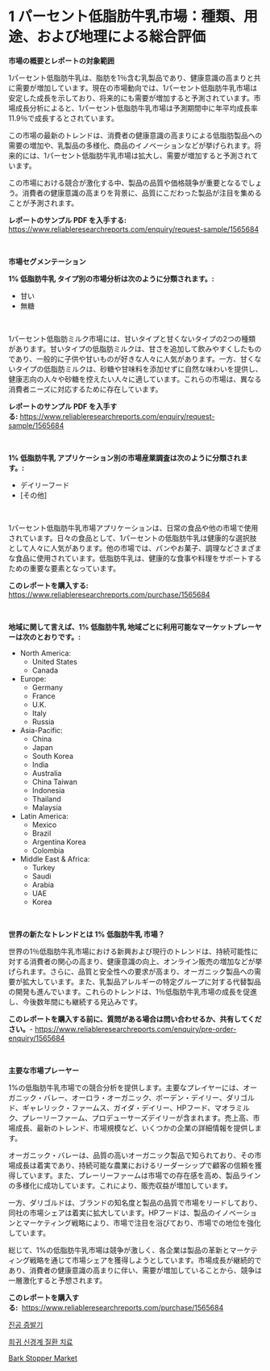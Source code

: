 <p><h1>1 パーセント低脂肪牛乳市場：種類、用途、および地理による総合評価</h1></p><p><strong>市場の概要とレポートの対象範囲</strong></p>
<p><p>1パーセント低脂肪牛乳は、脂肪を1％含む乳製品であり、健康意識の高まりと共に需要が増加しています。現在の市場動向では、1パーセント低脂肪牛乳市場は安定した成長を示しており、将来的にも需要が増加すると予測されています。市場成長分析によると、1パーセント低脂肪牛乳市場は予測期間中に年平均成長率11.9％で成長するとされています。</p><p>この市場の最新のトレンドは、消費者の健康意識の高まりによる低脂肪製品への需要の増加や、乳製品の多様化、商品のイノベーションなどが挙げられます。将来的には、1パーセント低脂肪牛乳市場は拡大し、需要が増加すると予測されています。</p><p>この市場における競合が激化する中、製品の品質や価格競争が重要となるでしょう。消費者の健康意識の高まりを背景に、品質にこだわった製品が注目を集めることが予測されます。</p></p>
<p><strong>レポートのサンプル PDF を入手する:</strong> <a href="https://www.reliableresearchreports.com/enquiry/request-sample/1565684">https://www.reliableresearchreports.com/enquiry/request-sample/1565684</a></p>
<p>&nbsp;</p>
<p><strong>市場セグメンテーション</strong></p>
<p><strong>1% 低脂肪牛乳 タイプ別の市場分析は次のように分類されます。:</strong></p>
<p><ul><li>甘い</li><li>無糖</li></ul></p>
<p>&nbsp;</p>
<p><p>1パーセント低脂肪ミルク市場には、甘いタイプと甘くないタイプの2つの種類があります。甘いタイプの低脂肪ミルクは、甘さを追加して飲みやすくしたものであり、一般的に子供や甘いものが好きな人々に人気があります。一方、甘くないタイプの低脂肪ミルクは、砂糖や甘味料を添加せずに自然な味わいを提供し、健康志向の人々や砂糖を控えたい人々に適しています。これらの市場は、異なる消費者ニーズに対応するために存在しています。</p></p>
<p><strong>レポートのサンプル PDF を入手する:</strong>&nbsp;<a href="https://www.reliableresearchreports.com/enquiry/request-sample/1565684">https://www.reliableresearchreports.com/enquiry/request-sample/1565684</a></p>
<p>&nbsp;</p>
<p><strong> 1% 低脂肪牛乳 アプリケーション別の市場産業調査は次のように分類されます。:</strong></p>
<p><ul><li>デイリーフード</li><li>[その他]</li></ul></p>
<p>&nbsp;</p>
<p><p>1パーセント低脂肪牛乳市場アプリケーションは、日常の食品や他の市場で使用されています。日々の食品として、1パーセントの低脂肪牛乳は健康的な選択肢として人々に人気があります。他の市場では、パンやお菓子、調理などさまざまな食品に使用されています。低脂肪牛乳は、健康的な食事や料理をサポートするための重要な要素となっています。</p></p>
<p><strong>このレポートを購入する:</strong>&nbsp; <a href="https://www.reliableresearchreports.com/purchase/1565684">https://www.reliableresearchreports.com/purchase/1565684</a></p>
<p>&nbsp;</p>
<p><strong>地域に関して言えば、1% 低脂肪牛乳 地域ごとに利用可能なマーケットプレーヤーは次のとおりです。:</strong></p>
<p><ul>
    <li>
        North America:
        <ul>
            <li>United States</li>
            <li>Canada</li>
        </ul>
    </li>
    <li>
        Europe:
        <ul>
            <li>Germany</li>
            <li>France</li>
            <li>U.K.</li>
            <li>Italy</li>
            <li>Russia</li>
        </ul>
    </li>
    <li>
        Asia-Pacific:
        <ul>
            <li>China</li>
            <li>Japan</li>
            <li>South Korea</li>
            <li>India</li>
            <li>Australia</li>
            <li>China Taiwan</li>
            <li>Indonesia</li>
            <li>Thailand</li>
            <li>Malaysia</li>
        </ul>
    </li>
    <li>
        Latin America:
        <ul>
            <li>Mexico</li>
            <li>Brazil</li>
            <li>Argentina Korea</li>
            <li>Colombia</li>
        </ul>
    </li>
    <li>
        Middle East & Africa:
        <ul>
            <li>Turkey</li>
            <li>Saudi</li>
            <li>Arabia</li>
            <li>UAE</li>
            <li>Korea</li>
        </ul>
    </li>
    </ul></p>
<p>&nbsp;</p>
<p><strong>世界の新たなトレンドとは 1% 低脂肪牛乳 市場？</strong></p>
<p><p>世界の1％低脂肪牛乳市場における新興および現行のトレンドは、持続可能性に対する消費者の関心の高まり、健康意識の向上、オンライン販売の増加などが挙げられます。さらに、品質と安全性への要求が高まり、オーガニック製品への需要が拡大しています。また、乳製品アレルギーの特定グループに対する代替製品の開発も進んでいます。これらのトレンドは、1％低脂肪牛乳市場の成長を促進し、今後数年間にも継続する見込みです。</p></p>
<p><strong>このレポートを購入する前に、質問がある場合は問い合わせるか、共有してください。</strong>- <a href="https://www.reliableresearchreports.com/enquiry/pre-order-enquiry/1565684">https://www.reliableresearchreports.com/enquiry/pre-order-enquiry/1565684</a></p>
<p>&nbsp;</p>
<p><strong>主要な市場プレーヤー</strong></p>
<p><p>1%の低脂肪牛乳市場での競合分析を提供します。主要なプレイヤーには、オーガニック・バレー、オーロラ・オーガニック、ボーデン・デイリー、ダリゴルド、ギャレリック・ファームス、ガイダ・デイリー、HPフード、マオラミルク、プレーリーファーム、プロデューサーズデイリーが含まれます。売上高、市場成長、最新のトレンド、市場規模など、いくつかの企業の詳細情報を提供します。</p><p>オーガニック・バレーは、品質の高いオーガニック製品で知られており、その市場成長は着実であり、持続可能な農業におけるリーダーシップで顧客の信頼を獲得しています。また、プレーリーファームは市場での存在感を高め、製品ラインの多様化に成功しています。これにより、販売収益が増加しています。</p><p>一方、ダリゴルドは、ブランドの知名度と製品の品質で市場をリードしており、同社の市場シェアは着実に拡大しています。HPフードは、製品のイノベーションとマーケティング戦略により、市場で注目を浴びており、市場での地位を強化しています。</p><p>総じて、1%の低脂肪牛乳市場は競争が激しく、各企業は製品の革新とマーケティング戦略を通じて市場シェアを獲得しようとしています。市場成長が継続的であり、消費者の健康意識の高まりに伴い、需要が増加していることから、競争は一層激化すると予想されます。</p></p>
<p><strong>このレポートを購入する:</strong>&nbsp;&nbsp;<a href="https://www.reliableresearchreports.com/purchase/1565684">https://www.reliableresearchreports.com/purchase/1565684</a></p>
<p><p><a href="https://github.com/JeromeRtyau89966/Market-Research-Report-List-1/blob/main/99969585186.md">진공 증발기</a></p><p><a href="https://github.com/TimmyMann6767/Market-Research-Report-List-1/blob/main/62384565185.md">희귀 신경계 질환 치료</a></p><p><a href="https://github.com/Airanohannonzb68e5pb53oc1/Market-Research-Report-List-1/blob/main/bark-stopper-market.md">Bark Stopper Market</a></p></p>